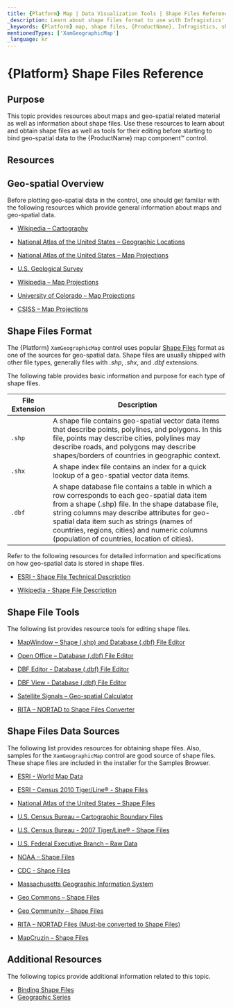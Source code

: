 ```yaml
---
title: {Platform} Map | Data Visualization Tools | Shape Files Reference | Shape Files Editing | Infragistics
_description: Learn about shape files format to use with Infragistics' {Platform} map. Check out {ProductName} map tutorials!
_keywords: {Platform} map, shape files, {ProductName}, Infragistics, shape editing
mentionedTypes: ['XamGeographicMap']
_language: kr
---
```


# {Platform} Shape Files Reference

## Purpose

This topic provides resources about maps and geo-spatial related material as well as information about shape files. Use these resources to learn about and obtain shape files as well as tools for their editing before starting to bind geo-spatial data to the {ProductName} map component™ control.

## Resources

## Geo-spatial Overview

Before plotting geo-spatial data in the control, one should get familiar with the following resources which provide general information about maps and geo-spatial data.

* [Wikipedia – Cartography](http://en.wikipedia.org/wiki/Cartography)

* [National Atlas of the United States – Geographic Locations](http://nationalatlas.gov/articles/mapping/a_latlong.html)

* [National Atlas of the United States – Map Projections](http://nationalatlas.gov/articles/mapping/a_projections.html)

* [U.S. Geological Survey](http://www.usgs.gov/)

* [Wikipedia – Map Projections](http://en.wikipedia.org/wiki/Map_projection)

* [University of Colorado – Map Projections](http://www.colorado.edu/geography/gcraft/notes/mapproj/mapproj_f.html)

* [CSISS – Map Projections](http://www.csiss.org/map-projections/index.html)

## Shape Files Format

The {Platform} `XamGeographicMap` control uses popular [Shape Files](http://en.wikipedia.org/wiki/Shapefile#Overview) format as one of the sources for geo-spatial data. Shape files are usually shipped with other file types, generally files with  *.shp*, *.shx*, and *.dbf*  extensions.

The following table provides basic information and purpose for each type of shape files.

File Extension | Description
---------------|------------
`.shp` | A shape file contains geo-spatial vector data items that describe points, polylines, and polygons. In this file, points may describe cities, polylines may describe roads, and polygons may describe shapes/borders of countries in geographic context.
`.shx` | A shape index file contains an index for a quick lookup of a geo-spatial vector data items.
`.dbf` | A shape database file contains a table in which a row corresponds to each geo-spatial data item from a shape (.shp) file. In the shape database file, string columns may describe attributes for geo-spatial data item such as strings (names of countries, regions, cities) and numeric columns (population of countries, location of cities).



Refer to the following resources for detailed information and specifications on how geo-spatial data is stored in shape files.

* [ESRI - Shape File Technical Description](http://www.esri.com/library/whitepapers/pdfs/shapefile.pdf)

* [Wikipedia - Shape File Description](http://en.wikipedia.org/wiki/Shapefile#Overview)

## Shape File Tools

The following list provides resource tools for editing shape files.

* [MapWindow – Shape (.shp) and Database (.dbf) File Editor](http://www.mapwindow.org/)

* [Open Office – Database (.dbf) File Editor](http://openoffice.org/)

* [DBF Editor - Database (.dbf) File Editor](http://dbfeditor.com/)

* [DBF View - Database (.dbf) File Editor](http://dbfview.com/view-dbf-file.html)

* [Satellite Signals – Geo-spatial Calculator](http://www.satsig.net/degrees-minutes-seconds-calculator.htm)

* [RITA – NORTAD to Shape Files Converter](http://www.bts.gov/publications/north_american_transportation_atlas_data/html/data_converter.html)

## Shape Files Data Sources

The following list provides resources for obtaining shape files. Also, samples for the `XamGeographicMap` control are good source of shape files. These shape files are included in the installer for the Samples Browser.

* [ESRI - World Map Data](http://www.esri.com/data/download/basemap/index.html)

* [ESRI - Census 2010 Tiger/Line® - Shape Files](http://www.census.gov/geo/www/tiger/tgrshp2010/tgrshp2010.html)

* [National Atlas of the United States – Shape Files](http://www.nationalatlas.gov/atlasftp.html)

* [U.S. Census Bureau – Cartographic Boundary Files](http://www.census.gov/geo/www/cob/index.html)

* [U.S. Census Bureau - 2007 Tiger/Line® - Shape Files](http://www.census.gov/cgi-bin/geo/shapefiles/national-files)

* [U.S. Federal Executive Branch – Raw Data](https://explore.data.gov/catalog/raw/)

* [NOAA – Shape Files](http://www.nws.noaa.gov/geodata/)

* [CDC - Shape Files](http://wwwn.cdc.gov/epiinfo/script/shapefiles.aspx)

* [Massachusetts Geographic Information System](http://www.mass.gov/mgis/massgis.htm)

* [Geo Commons – Shape Files](http://geocommons.com/searches?query=shapefiles)

* [Geo Community – Shape Files](http://data.geocomm.com/catalog/)

* [RITA – NORTAD Files (Must-be converted to Shape Files)](http://www.bts.gov/publications/north_american_transportation_atlas_data/)

* [MapCruzin – Shape Files](http://www.mapcruzin.com/download-free-arcgis-shapefiles.htm)


## Additional Resources

The following topics provide additional information related to this topic.

 * [Binding Shape Files](geo-map-binding-shp-file.md)
 * [Geographic Series](geo-map-type-series.md)